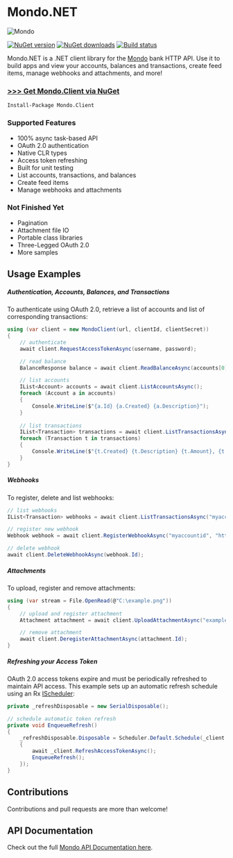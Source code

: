 # Mondo.NET

![Mondo](https://twitter.com/getmondo/profile_image?size=original)

[![NuGet version](https://img.shields.io/nuget/v/Mondo.Client.svg)](http://nuget.org/List/Packages/Mondo.Client)  [![NuGet downloads](https://img.shields.io/nuget/dt/Mondo.Client.svg)](http://nuget.org/List/Packages/Mondo.Client)  [![Build status](https://ci.appveyor.com/api/projects/status/p26nu5fypp5c4qon?svg=true)](https://ci.appveyor.com/project/rdingwall/mondotnet)

Mondo.NET is a .NET client library for the [Mondo](http://getmondo.co.uk) bank HTTP API. Use it to build apps and view your accounts, balances and transactions, create feed items, manage webhooks and attachments, and more!

### [>>> Get Mondo.Client via NuGet](http://nuget.org/List/Packages/Mondo.Client)

```
Install-Package Mondo.Client
```

### Supported Features

- 100% async task-based API
- OAuth 2.0 authentication
- Native CLR types
- Access token refreshing
- Built for unit testing
- List accounts, transactions, and balances
- Create feed items
- Manage webhooks and attachments

### Not Finished Yet

- Pagination
- Attachment file IO
- Portable class libraries
- Three-Legged OAuth 2.0
- More samples

## Usage Examples

##### Authentication, Accounts, Balances, and Transactions
To authenticate using OAuth 2.0, retrieve a list of accounts and list of corresponding transactions:
```csharp
using (var client = new MondoClient(url, clientId, clientSecret))
{
    // authenticate
    await client.RequestAccessTokenAsync(username, password);

    // read balance
    BalanceResponse balance = await client.ReadBalanceAsync(accounts[0].Id);

    // list accounts
    IList<Account> accounts = await client.ListAccountsAsync();
    foreach (Account a in accounts)
    {
        Console.WriteLine($"{a.Id} {a.Created} {a.Description}");
    }
    
    // list transactions
    IList<Transaction> transactions = await client.ListTransactionsAsync(accounts[0].Id);
    foreach (Transaction t in transactions)
    {
        Console.WriteLine($"{t.Created} {t.Description} {t.Amount}, {t.Currency}, {t.AccountBalance}");
    }
}    
```

##### Webhooks
To register, delete and list webhooks:
```csharp
// list webhooks
IList<Transaction> webhooks = await client.ListTransactionsAsync("myaccountid");

// register new webhook
Webhook webhook = await client.RegisterWebhookAsync("myaccountid", "http://example.com/webhook");

// delete webhook
await client.DeleteWebhookAsync(webhook.Id);
```

##### Attachments
To upload, register and remove attachments:
```csharp
using (var stream = File.OpenRead(@"C:\example.png"))
{
    // upload and register attachment
    Attachment attachment = await client.UploadAttachmentAsync("example.png", "image/png", transactions[0].Id, stream);

    // remove attachment
    await client.DeregisterAttachmentAsync(attachment.Id);
}
```

##### Refreshing your Access Token
OAuth 2.0 access tokens expire and must be periodically refreshed to maintain API access. This example sets up an automatic refresh schedule using an Rx [IScheduler](https://msdn.microsoft.com/en-us/library/hh242963(v=vs.103).aspx):
```csharp
private _refreshDisposable = new SerialDisposable();

// schedule automatic token refresh
private void EnqueueRefresh()
{
    _refreshDisposable.Disposable = Scheduler.Default.Schedule(_client.AccessTokenExpiresAt, async () =>
    {
        await _client.RefreshAccessTokenAsync();
        EnqueueRefresh();
    });
}
```

## Contributions
Contributions and pull requests are more than welcome!

## API Documentation

Check out the full [Mondo API Documentation here](https://getmondo.co.uk/docs/).
